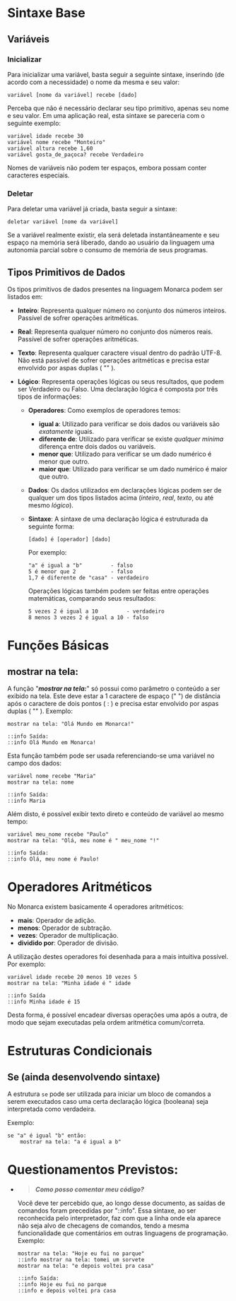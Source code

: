 # Sintaxe Base

## Variáveis
### Inicializar
Para inicializar uma variável, basta seguir a seguinte sintaxe, inserindo (de acordo com a necessidade) o nome da mesma e seu valor:

```pseudocode
variável [nome da variável] recebe [dado]
```

Perceba que não é necessário declarar seu tipo primitivo, apenas seu nome e seu valor. Em uma aplicação real, esta sintaxe se pareceria com o seguinte exemplo:

```pseudocode
variável idade recebe 30
variável nome recebe "Monteiro"
variável altura recebe 1,60
variável gosta_de_paçoca? recebe Verdadeiro
```

Nomes de variáveis não podem ter espaços, embora possam conter caracteres especiais.
### Deletar
Para deletar uma variável já criada, basta seguir a sintaxe:
```pseudocode
deletar variável [nome da variável]
```
Se a variável realmente existir, ela será deletada instantâneamente e seu espaço na memória será liberado, dando ao usuário da linguagem uma autonomia parcial sobre o consumo de memória de seus programas.

## Tipos Primitivos de Dados

Os tipos primitivos de dados presentes na linguagem Monarca podem ser listados em:

* **Inteiro**: Representa qualquer número no conjunto dos números inteiros. Passível de sofrer operações aritméticas.

* **Real**: Representa qualquer número no conjunto dos números reais. Passível de sofrer operações aritméticas.

* **Texto**: Representa qualquer caractere visual dentro do padrão UTF-8. Não está passível de sofrer operações aritméticas e precisa estar envolvido por aspas duplas ( "" ).

* **Lógico**: Representa operações lógicas ou seus resultados, que podem ser Verdadeiro ou Falso. Uma declaração lógica é composta por três tipos de informações:

  * **Operadores**: Como exemplos de operadores temos:

    * **igual a**: Utilizado para verificar se dois dados ou variáveis são *exatamente* iguais.
    * **diferente de**: Utilizado para verificar se existe *qualquer mínima* diferença entre dois dados ou variáveis.
    * **menor que**: Utilizado para verificar se um dado numérico é menor que outro.
    * **maior que**: Utilizado para verificar se um dado numérico é maior que outro.

  * **Dados**: Os dados utilizados em declarações lógicas podem ser de qualquer um dos tipos listados acima (*inteiro*, *real*, *texto*, ou até mesmo *lógico*).

  * **Sintaxe**: A sintaxe de uma declaração lógica é estruturada da seguinte forma:

    ```pseudocode
    [dado] é [operador] [dado]
    ```

    Por exemplo:

    ```pseudocode
    "a" é igual a "b"         - falso
    5 é menor que 2           - falso
    1,7 é diferente de "casa" - verdadeiro
    ```

    Operações lógicas também podem ser feitas entre operações matemáticas, comparando seus resultados:
    
    ```pseudocode
    5 vezes 2 é igual a 10         - verdadeiro
    8 menos 3 vezes 2 é igual a 10 - falso
    ```
    
    


# Funções Básicas

## mostrar na tela:

A função "***mostrar na tela:***"  só possui como parâmetro o conteúdo a ser exibido na tela. Este deve estar a 1 caractere de espaço (" ") de distância após o caractere de dois pontos ( : ) e precisa estar envolvido por aspas duplas ( "" ). Exemplo:

```pseudocode
mostrar na tela: "Olá Mundo em Monarca!"

::info Saída:
::info Olá Mundo em Monarca!
```

Esta função também pode ser usada referenciando-se uma variável no campo dos dados:

```pseudocode
variável nome recebe "Maria"
mostrar na tela: nome

::info Saída:
::info Maria
```

Além disto, é possível exibir texto direto e conteúdo de variável ao mesmo tempo:

```pseudocode
variável meu_nome recebe "Paulo"
mostrar na tela: "Olá, meu nome é " meu_nome "!"

::info Saída:
::info Olá, meu nome é Paulo!
```

# Operadores Aritméticos

No Monarca existem basicamente 4 operadores aritméticos:

* **mais**: Operador de adição.
* **menos**: Operador de subtração.
* **vezes**: Operador de multiplicação.
* **dividido por**: Operador de divisão.

A utilização destes operadores foi desenhada para a mais intuitiva possível. Por exemplo:

```pseudocode
variável idade recebe 20 menos 10 vezes 5
mostrar na tela: "Minha idade é " idade

::info Saída
::info Minha idade é 15
```

Desta forma, é possível encadear diversas operações uma após a outra, de modo que sejam executadas pela ordem aritmética comum/correta.

# Estruturas Condicionais
## Se (ainda desenvolvendo sintaxe)
A estrutura `se` pode ser utilizada para iniciar um bloco de comandos a serem executados caso uma certa declaração lógica (booleana) seja interpretada como verdadeira. 

Exemplo:

```pseudocode
se "a" é igual "b" então:
    mostrar na tela: "a é igual a b"
```




# Questionamentos Previstos:


* > ***Como posso comentar meu código?***

    Você deve ter percebido que, ao longo desse documento, as saídas de comandos foram precedidas por "::info". Essa sintaxe, ao ser reconhecida pelo interpretador, faz com que a linha onde ela aparece não seja alvo de checagens de comandos, tendo a mesma funcionalidade que comentários em outras linguagens de programação.
    Exemplo:
  ```pseudocode
  mostrar na tela: "Hoje eu fui no parque"
  ::info mostrar na tela: tomei um sorvete
  mostrar na tela: "e depois voltei pra casa"
  
  ::info Saída:
  ::info Hoje eu fui no parque
  ::info e depois voltei pra casa

